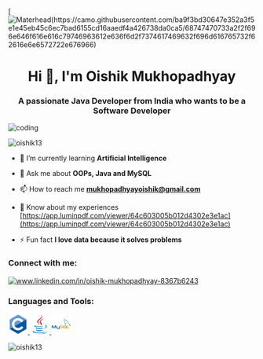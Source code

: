 [![Materhead(https://camo.githubusercontent.com/ba9f3bd30647e352a3f5e1e45eb45c6ec7bad6155cd16aaedf4a426738da0ca5/68747470733a2f2f696e646f616e616c79746963612e636f6d2f7374617469632f696d616765732f62616e6e6572722e676966)](https://oishik13.io)
<h1 align="center">Hi 👋, I'm Oishik Mukhopadhyay</h1>
<h3 align="center">A passionate Java Developer from India who wants to be a Software Developer</h3>
<img alig="right" alt="coding" width="400" src="https://cdn.dribbble.com/users/1019864/screenshots/3079099/codeloop.gif">

<p align="left"> <img src="https://komarev.com/ghpvc/?username=oishik13&label=Profile%20views&color=0e75b6&style=flat" alt="oishik13" /> </p>

- 🌱 I’m currently learning **Artificial Intelligence**

- 💬 Ask me about **OOPs, Java and MySQL**

- 📫 How to reach me **mukhopadhyayoishik@gmail.com**

- 📄 Know about my experiences [https://app.luminpdf.com/viewer/64c603005b012d4302e3e1ac](https://app.luminpdf.com/viewer/64c603005b012d4302e3e1ac)

- ⚡ Fun fact **I love data because it solves problems**

<h3 align="left">Connect with me:</h3>
<p align="left">
<a href="https://linkedin.com/in/www.linkedin.com/in/oishik-mukhopadhyay-8367b6243" target="blank"><img align="center" src="https://raw.githubusercontent.com/rahuldkjain/github-profile-readme-generator/master/src/images/icons/Social/linked-in-alt.svg" alt="www.linkedin.com/in/oishik-mukhopadhyay-8367b6243" height="30" width="40" /></a>
</p>

<h3 align="left">Languages and Tools:</h3>
<p align="left"> <a href="https://www.cprogramming.com/" target="_blank" rel="noreferrer"> <img src="https://raw.githubusercontent.com/devicons/devicon/master/icons/c/c-original.svg" alt="c" width="40" height="40"/> </a> <a href="https://www.java.com" target="_blank" rel="noreferrer"> <img src="https://raw.githubusercontent.com/devicons/devicon/master/icons/java/java-original.svg" alt="java" width="40" height="40"/> </a> <a href="https://www.mysql.com/" target="_blank" rel="noreferrer"> <img src="https://raw.githubusercontent.com/devicons/devicon/master/icons/mysql/mysql-original-wordmark.svg" alt="mysql" width="40" height="40"/> </a> </p>

<p><img align="center" src="https://github-readme-stats.vercel.app/api/top-langs?username=oishik13&show_icons=true&locale=en&layout=compact" alt="oishik13" /></p>
